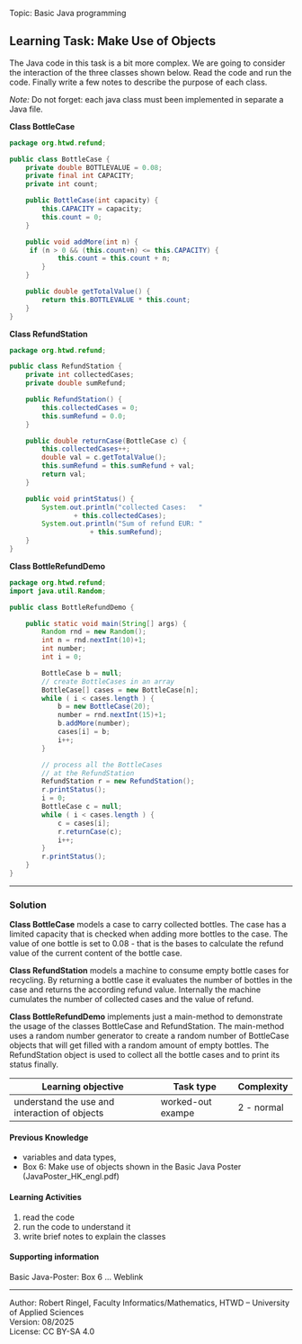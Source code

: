 Topic: Basic Java programming

## Learning Task: Make Use of Objects

The Java code in this task is a bit more complex. We are going to consider the interaction of the three classes shown below. Read the code and run the code. Finally write a few notes to describe the purpose of each class.  

*Note:* Do not forget: each java class must been implemented in separate a Java file.  

**Class BottleCase**
``` java
package org.htwd.refund;

public class BottleCase {
    private double BOTTLEVALUE = 0.08;
    private final int CAPACITY;
    private int count;

    public BottleCase(int capacity) {
        this.CAPACITY = capacity;
        this.count = 0;
    }

    public void addMore(int n) {
	 if (n > 0 && (this.count+n) <= this.CAPACITY) {
            this.count = this.count + n;
        }
    }

    public double getTotalValue() {
        return this.BOTTLEVALUE * this.count;
    }
}
```

**Class RefundStation**
``` java
package org.htwd.refund;

public class RefundStation {
    private int collectedCases;
    private double sumRefund;

    public RefundStation() {
        this.collectedCases = 0;
        this.sumRefund = 0.0;
    }

    public double returnCase(BottleCase c) {
        this.collectedCases++;
        double val = c.getTotalValue();
        this.sumRefund = this.sumRefund + val;
        return val;
    }

    public void printStatus() {
        System.out.println("collected Cases:   " 
				+ this.collectedCases);
        System.out.println("Sum of refund EUR: " 
					+ this.sumRefund);
    }
}
```

**Class BottleRefundDemo**
``` java
package org.htwd.refund;
import java.util.Random;

public class BottleRefundDemo {

    public static void main(String[] args) {
        Random rnd = new Random();
        int n = rnd.nextInt(10)+1;
        int number;
        int i = 0;

        BottleCase b = null;
        // create BottleCases in an array
        BottleCase[] cases = new BottleCase[n];
        while ( i < cases.length ) {
            b = new BottleCase(20);
            number = rnd.nextInt(15)+1;
            b.addMore(number);
            cases[i] = b;
            i++;
        }

        // process all the BottleCases 
	    // at the RefundStation
        RefundStation r = new RefundStation();
        r.printStatus();
        i = 0;
        BottleCase c = null;
        while ( i < cases.length ) {
            c = cases[i];
            r.returnCase(c);
            i++;
        }
        r.printStatus();
    }
}
```

---------------------------------------

### Solution

**Class BottleCase** models a case to carry collected bottles. The case has a limited capacity that is checked when adding more bottles to the case. The value of one bottle is set to 0.08 - that is the bases to calculate the refund value of the current content of the bottle case.

**Class RefundStation** models a machine to consume empty bottle cases for recycling. By returning a bottle case it evaluates the number of bottles in the case and returns the according refund value. Internally the machine cumulates the number of collected cases and the value of refund.

**Class BottleRefundDemo** implements just a main-method to demonstrate the usage of the classes BottleCase and RefundStation. The main-method uses a random number generator to create a random number of BottleCase objects that will get filled with a random amount of empty bottles. The RefundStation object is used to collect all the bottle cases and to print its status finally.

| **Learning objective**                           | **Task type**   | **Complexity** |
| ------------------------------------------------ | --------------- | -------------- |
| understand the use and interaction of objects  | worked-out exampe | 2 - normal     |  

#### Previous Knowledge

- variables and data types,  
- Box 6: Make use of objects shown in the Basic Java Poster (JavaPoster_HK_engl.pdf)  

#### Learning Activities

1) read the code
2) run the code to understand it
3) write brief notes to explain the classes

#### Supporting information

Basic Java-Poster: Box 6 ... Weblink

---------------------------------------
Author: Robert Ringel, Faculty Informatics/Mathematics, HTWD – University of Applied Sciences  
Version: 08/2025            
License: CC BY-SA 4.0
